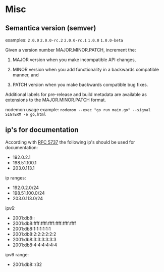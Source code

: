 # Misc

## Semantica version (semver)

examples: `2.0.0` `2.0.0-rc.2` `2.0.0-rc.1` `1.0.0` `1.0.0-beta`

Given a version number MAJOR.MINOR.PATCH, increment the:

1.  MAJOR version when you make incompatible API changes,

2.  MINOR version when you add functionality in a backwards compatible
    manner, and

3.  PATCH version when you make backwards compatible bug fixes.

Additional labels for pre-release and build metadata are available as
extensions to the MAJOR.MINOR.PATCH format.

nodemon usage example:
`nodemon --exec "go run main.go" --signal SIGTERM -e go,html`

## ip's for documentation

According with [RFC 5737](https://tools.ietf.org/html/rfc5737)
the following ip's should be used for documentation:

* 192.0.2.1
* 198.51.100.1
* 203.0.113.1

ip ranges:
* 192.0.2.0/24
* 198.51.100.0/24
* 203.0.113.0/24

ipv6:
* 2001:db8::
* 2001:db8:ffff:ffff:ffff:ffff:ffff:ffff
* 2001:db8:1:1:1:1:1:1
* 2001:db8:2:2:2:2:2:2
* 2001:db8:3:3:3:3:3:3
* 2001:db8:4:4:4:4:4:4

ipv6 range:
* 2001:db8::/32


